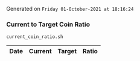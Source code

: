 Generated on `Friday 01-October-2021 at 18:16:24`

### Current to Target Coin Ratio
`current_coin_ratio.sh`

Date|Current|Target|Ratio
---|---|---|---
